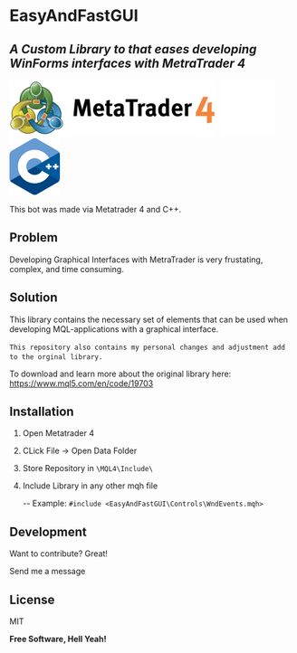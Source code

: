 # EasyAndFastGUI

## _A Custom Library to that eases developing WinForms interfaces with MetraTrader 4_

![Made with Metatrader 4](https://github.com/joelachankeng/EasyAndFastGUI/blob/dev/mlq4.png?raw=true) ![Just spacing. Teehee!!](https://github.com/joelachankeng/EasyAndFastGUI/blob/dev/space..jpg?raw=true) ![Made with C++](https://github.com/joelachankeng/EasyAndFastGUI/blob/dev/c++.png?raw=true)

This bot was made via Metatrader 4 and C++.

## Problem

Developing Graphical Interfaces with MetraTrader is very frustating, complex, and time consuming.

## Solution

This library contains the necessary set of elements that can be used when developing MQL-applications with a graphical interface.

`This repository also contains my personal changes and adjustment add to the orginal library.`

To download and learn more about the original library here: https://www.mql5.com/en/code/19703

## Installation

1. Open Metatrader 4
2. CLick File -> Open Data Folder
3. Store Repository in `\MQL4\Include\`
4. Include Library in any other mqh file

   -- Example: `#include <EasyAndFastGUI\Controls\WndEvents.mqh>`

## Development

Want to contribute? Great!

Send me a message

## License

MIT

**Free Software, Hell Yeah!**
